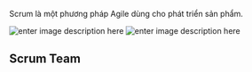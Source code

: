 Scrum là một phương pháp Agile dùng cho phát triển sản phẩm.

![enter image description here](http://hocvienagile.com/wp-content/uploads/2016/03/Scrum-overview-edit-01-1024x572.png)
![enter image description here](http://imgur.com/RJuMPPa.png)

Scrum Team
-----
